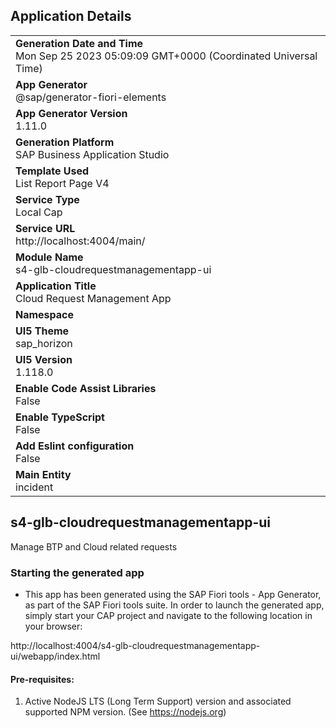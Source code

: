 ## Application Details
|               |
| ------------- |
|**Generation Date and Time**<br>Mon Sep 25 2023 05:09:09 GMT+0000 (Coordinated Universal Time)|
|**App Generator**<br>@sap/generator-fiori-elements|
|**App Generator Version**<br>1.11.0|
|**Generation Platform**<br>SAP Business Application Studio|
|**Template Used**<br>List Report Page V4|
|**Service Type**<br>Local Cap|
|**Service URL**<br>http://localhost:4004/main/
|**Module Name**<br>s4-glb-cloudrequestmanagementapp-ui|
|**Application Title**<br>Cloud Request Management App|
|**Namespace**<br>|
|**UI5 Theme**<br>sap_horizon|
|**UI5 Version**<br>1.118.0|
|**Enable Code Assist Libraries**<br>False|
|**Enable TypeScript**<br>False|
|**Add Eslint configuration**<br>False|
|**Main Entity**<br>incident|

## s4-glb-cloudrequestmanagementapp-ui

Manage BTP and Cloud related requests

### Starting the generated app

-   This app has been generated using the SAP Fiori tools - App Generator, as part of the SAP Fiori tools suite.  In order to launch the generated app, simply start your CAP project and navigate to the following location in your browser:

http://localhost:4004/s4-glb-cloudrequestmanagementapp-ui/webapp/index.html

#### Pre-requisites:

1. Active NodeJS LTS (Long Term Support) version and associated supported NPM version.  (See https://nodejs.org)


